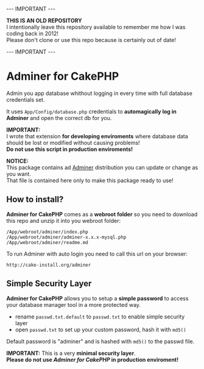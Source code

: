 --- IMPORTANT ---

**THIS IS AN OLD REPOSITORY**  
I intentionally leave this repository available to remember me how I was coding back in 2012!  
Please don't clone or use this repo because is certainly out of date!

--- IMPORTANT ---  



Adminer for CakePHP
===================

Admin you app database whithout logging in every time with full database credentials set.

It uses `App/Config/database.php` credentials to **automagically log in Adminer** and open the correct db for you.

**IMPORTANT:**  
I wrote that extension **for developing enviroments** where database data should be lost or modified without causing problems!  
**Do not use this script in production enviroments!**

**NOTICE:**  
This package contains ad [Adminer](http://www.adminer.org/) distribution you can update or change as you want.  
That file is contained here only to make this package ready to use!

## How to install?
**Adminer for CakePHP** comes as a **webroot folder** so you need to download this repo and unzip it into you webroot folder:

    /App/webroot/adminer/index.php
    /App/webroot/adminer/adminer-x.x.x-mysql.php
    /App/webroot/adminer/readme.md
    
To run Adminer with auto login you need to call this url on your browser:

    http://cake-install.org/adminer

## Simple Security Layer
**Adminer for CakePHP** allows you to setup a **simple password** to access your database manager tool in a more protected way.

- rename `passwd.txt.default` to `passwd.txt` to enable simple security layer
- open `passwd.txt` to set up your custom password, hash it with `md5()`

Default password is "adminer" and is hashed with `md5()` to the passwd file.  

**IMPORTANT:** This is a very **minimal security layer**.  
**Please do not use _Adminer for CakePHP_ in production enviroment!**
